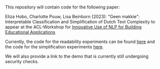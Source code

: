 This repository will contain code for the following paper:

Eliza Hobo, Charlotte Pouw, Lisa Beinborn (2023):
"Geen makkie": Interpretable Classification and Simplification of Dutch Text Complexity
to appear at the ACL-Workshop for [Innovative Use of NLP for Building Educational Applications](https://sig-edu.org/bea/2023)

Currently, the code for the readability experiments can be found [here](https://github.com/beinborn/InTeAM) and the code for the simplification experiments [here](https://github.com/Amsterdam-Internships/Readability-Lexical-Simplification).

We will also provide a link to the demo that is currently still undergoing security checks. 

